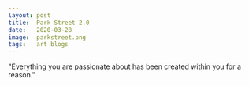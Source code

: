 ```yaml
---
layout: post
title:  Park Street 2.0
date:   2020-03-28
image:  parkstreet.png
tags:   art blogs 
---
```

"Everything you are passionate about has been created within you for a reason."
